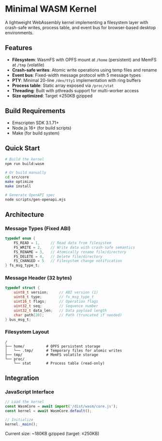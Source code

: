 # Minimal WASM Kernel

A lightweight WebAssembly kernel implementing a filesystem layer with crash-safe writes, process table, and event bus for browser-based desktop environments.

## Features

- **Filesystem**: WasmFS with OPFS mount at `/home` (persistent) and MemFS at `/tmp` (volatile)
- **Crash-safe writes**: Atomic write operations using temp files and rename
- **Event bus**: Fixed-width message protocol with 5 message types
- **PTY**: Minimal 20-line `/dev/tty1` implementation with ring buffers
- **Process table**: Static array exposed via `/proc/stat`
- **Threading**: Built with pthreads support for multi-worker access
- **Size optimized**: Target ≤250KB gzipped

## Build Requirements

- Emscripten SDK 3.1.71+
- Node.js 16+ (for build scripts)
- Make (for build system)

## Quick Start

```bash
# Build the kernel
npm run build:wasm

# Or build manually
cd src/core
make optimize
make install

# Generate OpenAPI spec
node scripts/gen-openapi.mjs
```

## Architecture

### Message Types (Fixed ABI)

```c
typedef enum {
    FS_READ = 1,     // Read data from filesystem
    FS_WRITE = 2,    // Write data with crash-safe semantics  
    FS_RENAME = 3,   // Atomically rename file/directory
    FS_DELETE = 4,   // Delete file/directory
    FS_CHANGED = 5   // Filesystem change notification
} fs_msg_type_t;
```

### Message Header (32 bytes)

```c
typedef struct {
    uint8_t version;     // ABI version (1)
    uint8_t type;        // fs_msg_type_t
    uint16_t flags;      // Operation flags
    uint32_t seq;        // Sequence number
    uint32_t data_len;   // Data payload length
    char path[20];       // Path (truncated if needed)
} bus_msg_t;
```

### Filesystem Layout

```
/
├── home/          # OPFS persistent storage
│   └── .tmp/      # Temporary files for atomic writes
├── tmp/           # MemFS volatile storage  
└── proc/
    └── stat       # Process table (read-only)
```

## Integration

### JavaScript Interface

```javascript
// Load the kernel
const WasmCore = await import('/dist/wasm/core.js');
const kernel = await WasmCore.default();

// Initialize
kernel._main();
```

Current size: ~180KB gzipped (target: ≤250KB)
